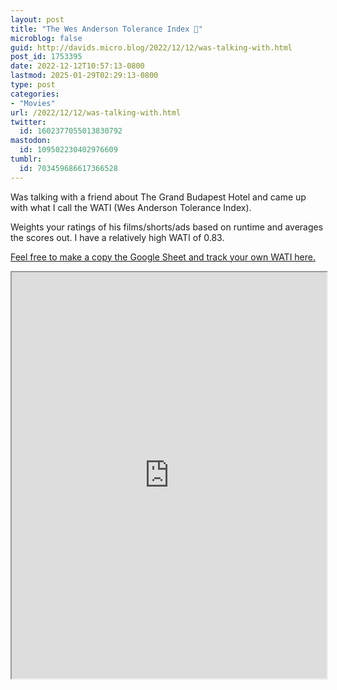 ```yaml
---
layout: post
title: "The Wes Anderson Tolerance Index 🎥"
microblog: false
guid: http://davids.micro.blog/2022/12/12/was-talking-with.html
post_id: 1753395
date: 2022-12-12T10:57:13-0800
lastmod: 2025-01-29T02:29:13-0800
type: post
categories:
- "Movies"
url: /2022/12/12/was-talking-with.html
twitter:
  id: 1602377055013830792
mastodon:
  id: 109502230402976609
tumblr:
  id: 703459686617366528
---
```

Was talking with a friend about The Grand Budapest Hotel and came up with what I call the WATI (Wes Anderson Tolerance Index).

Weights your ratings of his films/shorts/ads based on runtime and averages the scores out. I have a relatively high WATI of 0.83.

<a href="https://docs.google.com/spreadsheets/d/1I_dkrhbyGF7dXTtQHfZHc4da7G_a3KE2C4o5pCqff7w/edit?usp=sharing">Feel free to make a copy the Google Sheet and track your own WATI here.
</a>

<iframe width="100%" height="650" src="https://docs.google.com/spreadsheets/d/e/2PACX-1vSluXMqcvQz1O7zQvrDta0-pjplivY8mF09uqsENxaAGwjFBDjzZFWMAH59JdZi_2N6PNb-AQqiS5YX/pubhtml?gid=1398031759&amp;single=true&amp;widget=true&amp;headers=false"></iframe>
